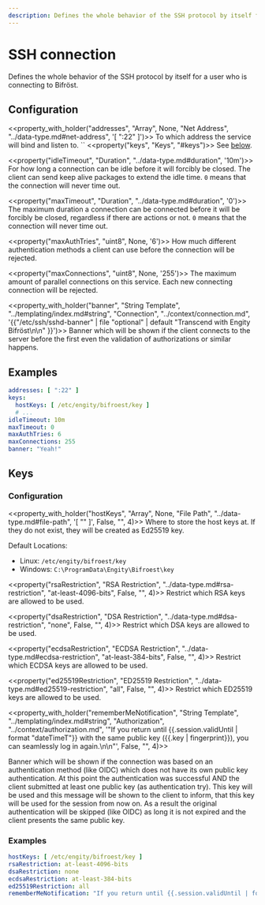 ```yaml
---
description: Defines the whole behavior of the SSH protocol by itself for a user who is connecting to Bifröst.
---
```

# SSH connection

Defines the whole behavior of the SSH protocol by itself for a user who is connecting to Bifröst.

## Configuration

<<property_with_holder("addresses", "Array", None, "Net Address", "../data-type.md#net-address", '[ ":22" ]')>>
To which address the service will bind and listen to.
``
<<property("keys", "Keys", "#keys")>>
See [below](#keys).

<<property("idleTimeout", "Duration", "../data-type.md#duration", '10m')>>
For how long a connection can be idle before it will forcibly be closed. The client can send keep alive packages to extend the idle time. `0` means that the connection will never time out.

<<property("maxTimeout", "Duration", "../data-type.md#duration", '0')>>
The maximum duration a connection can be connected before it will be forcibly be closed, regardless if there are actions or not. `0` means that the connection will never time out.

<<property("maxAuthTries", "uint8", None, '6')>>
How much different authentication methods a client can use before the connection will be rejected.

<<property("maxConnections", "uint8", None, '255')>>
The maximum amount of parallel connections on this service. Each new connecting connection will be rejected.

<<property_with_holder("banner", "String Template", "../templating/index.md#string", "Connection", "../context/connection.md", '{{"/etc/ssh/sshd-banner" | file "optional" | default "Transcend with Engity Bifröst\\n\\n" }}')>>
Banner which will be shown if the client connects to the server before the first even the validation of authorizations or similar happens.

## Examples

```yaml
addresses: [ ":22" ]
keys:
  hostKeys: [ /etc/engity/bifroest/key ]
  # ...
idleTimeout: 10m
maxTimeout: 0
maxAuthTries: 6
maxConnections: 255
banner: "Yeah!"
```

## Keys

### Configuration

<<property_with_holder("hostKeys", "Array", None, "File Path", "../data-type.md#file-path", '[ "<defaultLocation>" ]', False, "", 4)>>
Where to store the host keys at. If they do not exist, they will be created as Ed25519 key.

Default Locations:

* Linux: `/etc/engity/bifroest/key`
* Windows: `C:\ProgramData\Engity\Bifroest\key`

<<property("rsaRestriction", "RSA Restriction", "../data-type.md#rsa-restriction", "at-least-4096-bits", False, "", 4)>>
Restrict which RSA keys are allowed to be used.

<<property("dsaRestriction", "DSA Restriction", "../data-type.md#dsa-restriction", "none", False, "", 4)>>
Restrict which DSA keys are allowed to be used.

<<property("ecdsaRestriction", "ECDSA Restriction", "../data-type.md#ecdsa-restriction", "at-least-384-bits", False, "", 4)>>
Restrict which ECDSA keys are allowed to be used.

<<property("ed25519Restriction", "ED25519 Restriction", "../data-type.md#ed25519-restriction", "all", False, "", 4)>>
Restrict which ED25519 keys are allowed to be used.

<<property_with_holder("rememberMeNotification", "String Template", "../templating/index.md#string", "Authorization", "../context/authorization.md", '"If you return until {{.session.validUntil | format "dateTimeT"}} with the same public key ({{.key | fingerprint}}), you can seamlessly log in again.\\n\\n"', False, "", 4)>>

Banner which will be shown if the connection was based on an authentication method (like OIDC) which does not have its own public key authentication. At this point the authentication was successful AND the client submitted at least one public key (as authentication try). This key will be used and this message will be shown to the client to inform, that this key will be used for the session from now on. As a result the original authentication will be skipped (like OIDC) as long it is not expired and the client presents the same public key.

### Examples

```yaml
hostKeys: [ /etc/engity/bifroest/key ]
rsaRestriction: at-least-4096-bits
dsaRestriction: none
ecdsaRestriction: at-least-384-bits
ed25519Restriction: all
rememberMeNotification: "If you return until {{.session.validUntil | format `dateTimeT`}} with the same public key {{.key | fingerprint}}), you can seamlessly login again.\n\n"
```
